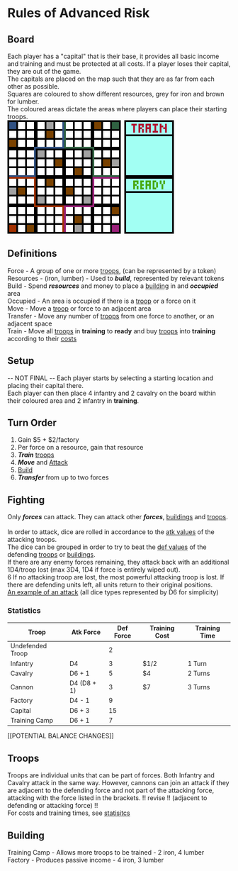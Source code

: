 # Rules of Advanced Risk
## Board
Each player has a "capital" that is their base, it provides all basic income and training and must be protected at all costs. If a player loses their capital, they are out of the game. <br>
The capitals are placed on the map such that they are as far from each other as possible.<br>
Squares are coloured to show different resources, grey for iron and brown for lumber.<br>
The coloured areas dictate the areas where players can place their starting troops.<br>
<img src="https://github.com/Nathan3-14/risk/blob/main/board.png">

## Definitions
Force - A group of one or more [troops](#troops), (can be represented by a token)<br>
Resources - (iron, lumber) - Used to ***build***, represented by relevant tokens<br>
Build - Spend ***resources*** and money to place a [building](#building) in and ***occupied*** area<br>
Occupied - An area is occupied if there is a [troop](#troops) or a force on it<br>
Move - Move a [troop](#troops) or force to an adjacent area<br>
Transfer - Move any number of [troops](#troops) from one force to another, or an adjacent space<br>
Train - Move all [troops](#troops) in **training** to **ready** and buy [troops](#troops) into **training** according to their [costs](#costs)<br>

## Setup
-- NOT FINAL --
Each player starts by selecting a starting location and placing their capital there.<br>
Each player can then place 4 infantry and 2 cavalry on the board within their coloured area and 2 infantry in **training**.<br>

## Turn Order
1. Gain $5 + $2/factory
2. Per force on a resource, gain that resource
3. ***Train*** [troops](#troops)
4. ***Move*** and [Attack](#fighting)
5. [Build](#building)
6. ***Transfer*** from up to two forces

## Fighting
Only ***forces*** can attack. They can attack other ***forces***, [buildings](#building) and [troops](#troops).<br><br>
In order to attack, dice are rolled in accordance to the [atk values](#statistics) of the attacking troops.<br>
The dice can be grouped in order to try to beat the [def values](#statistics) of the defending [troops](#troops) or [buildings](#building).<br>
If there are any enemy forces remaining, they attack back with an additional 1D4/troop lost (max 3D4, 1D4 if force is entirely wiped out).<br>6
If no attacking troop are lost, the most powerful attacking troop is lost.
If there are defending units left, all units return to their original positions.
<br>
<a href="https://nathan3-14.github.io/risk/animation">An example of an attack</a> (all dice types represented by D6 for simplicity)

### Statistics
Troop | Atk Force | Def Force | Training Cost | Training Time
-|-|-|-|-
Undefended Troop | | 2 | | 
Infantry | D4 | 3 | $1/2 | 1 Turn
Cavalry | D6 + 1 | 5 | $4 | 2 Turns
Cannon | D4 (D8 + 1) | 3 | $7 | 3 Turns
Factory | D4 - 1 | 9 | | 
Capital | D6 + 3 | 15 | | 
Training Camp | D6 + 1 | 7 | | 
[[POTENTIAL BALANCE CHANGES]]
## Troops
Troops are individual units that can be part of forces.
Both Infantry and Cavalry attack in the same way. However, cannons can join an attack if they are adjacent to the defending force and not part of the attacking force, attacking with the force listed in the brackets. !! revise !! (adjacent to defending or attacking force) !!<br>
For costs and training times, see [statisitcs](#statistics)

## Building
Training Camp - Allows more troops to be trained - 2 iron, 4 lumber<br>
Factory - Produces passive income - 4 iron, 3 lumber

